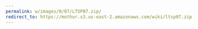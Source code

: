 ```yaml
---
permalink: w/images/0/07/LTSP07.zip/
redirect_to: https://mothur.s3.us-east-2.amazonaws.com/wiki/ltsp07.zip
---
```


